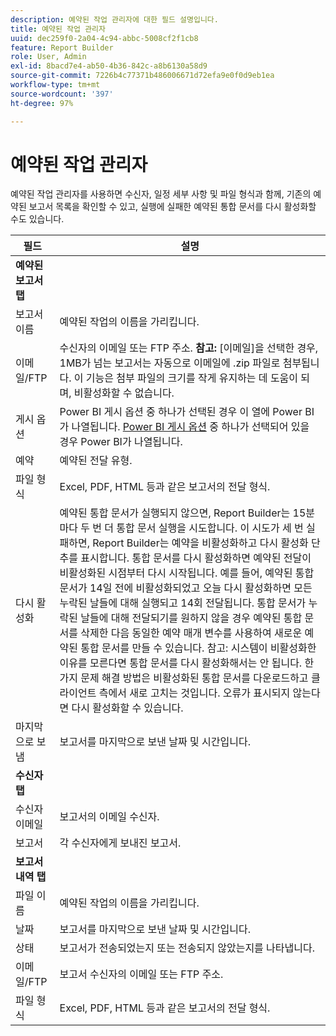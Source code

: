```yaml
---
description: 예약된 작업 관리자에 대한 필드 설명입니다.
title: 예약된 작업 관리자
uuid: dec259f0-2a04-4c94-abbc-5008cf2f1cb8
feature: Report Builder
role: User, Admin
exl-id: 8bacd7e4-ab50-4b36-842c-a8b6130a58d9
source-git-commit: 7226b4c77371b486006671d72efa9e0f0d9eb1ea
workflow-type: tm+mt
source-wordcount: '397'
ht-degree: 97%

---
```


# 예약된 작업 관리자

예약된 작업 관리자를 사용하면 수신자, 일정 세부 사항 및 파일 형식과 함께, 기존의 예약된 보고서 목록을 확인할 수 있고, 실행에 실패한 예약된 통합 문서를 다시 활성화할 수도 있습니다.

| 필드 | 설명 |
| --- | --- |
| **예약된 보고서 탭** |  |
| 보고서 이름 | 예약된 작업의 이름을 가리킵니다. |
| 이메일/FTP | 수신자의 이메일 또는 FTP 주소. **참고:** [이메일]을 선택한 경우, 1MB가 넘는 보고서는 자동으로 이메일에 .zip 파일로 첨부됩니다. 이 기능은 첨부 파일의 크기를 작게 유지하는 데 도움이 되며, 비활성화할 수 없습니다. |
| 게시 옵션 | Power BI 게시 옵션 중 하나가 선택된 경우 이 열에 Power BI가 나열됩니다. [Power BI 게시 옵션](https://experienceleague.adobe.com/docs/analytics/analyze/report-builder/publish-powerbi/power-bi.html) 중 하나가 선택되어 있을 경우 Power BI가 나열됩니다. |
| 예약 | 예약된 전달 유형. |
| 파일 형식 | Excel, PDF, HTML 등과 같은 보고서의 전달 형식. |
| 다시 활성화 | 예약된 통합 문서가 실행되지 않으면, Report Builder는 15분마다 두 번 더 통합 문서 실행을 시도합니다. 이 시도가 세 번 실패하면, Report Builder는 예약을 비활성화하고 다시 활성화 단추를 표시합니다. 통합 문서를 다시 활성화하면 예약된 전달이 비활성화된 시점부터 다시 시작됩니다.  예를 들어, 예약된 통합 문서가 14일 전에 비활성화되었고 오늘 다시 활성화하면 모든 누락된 날들에 대해 실행되고 14회 전달됩니다. 통합 문서가 누락된 날들에 대해 전달되기를 원하지 않을 경우 예약된 통합 문서를 삭제한 다음 동일한 예약 매개 변수를 사용하여 새로운 예약된 통합 문서를 만들 수 있습니다.   참고: 시스템이 비활성화한 이유를 모른다면 통합 문서를 다시 활성화해서는 안 됩니다. 한 가지 문제 해결 방법은 비활성화된 통합 문서를 다운로드하고 클라이언트 측에서 새로 고치는 것입니다. 오류가 표시되지 않는다면 다시 활성화할 수 있습니다. |
| 마지막으로 보냄 | 보고서를 마지막으로 보낸 날짜 및 시간입니다. |
| **수신자 탭** |  |
| 수신자 이메일 | 보고서의 이메일 수신자. |
| 보고서 | 각 수신자에게 보내진 보고서. |
| **보고서 내역 탭** |  |
| 파일 이름 | 예약된 작업의 이름을 가리킵니다. |
| 날짜 | 보고서를 마지막으로 보낸 날짜 및 시간입니다. |
| 상태 | 보고서가 전송되었는지 또는 전송되지 않았는지를 나타냅니다. |
| 이메일/FTP | 보고서 수신자의 이메일 또는 FTP 주소. |
| 파일 형식 | Excel, PDF, HTML 등과 같은 보고서의 전달 형식. |
